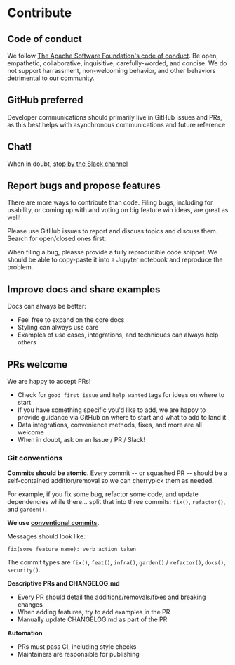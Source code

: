 # Contribute

## Code of conduct

We follow [The Apache Software Foundation's code of conduct](https://www.apache.org/foundation/policies/conduct.html). Be open, empathetic, collaborative, inquisitive, carefully-worded, and concise. We do not support harrassment, non-welcoming behavior, and other behaviors detrimental to our community.

## GitHub preferred

Developer communications should primarily live in GitHub issues and PRs, as this best helps with asynchronous communications and future reference

## Chat!

When in doubt, [stop by the Slack channel](https://join.slack.com/t/graphistry-community/shared_invite/zt-53ik36w2-fpP0Ibjbk7IJuVFIRSnr6g)

## Report bugs and propose features

There are more ways to contribute than code. Filing bugs, including for usability, or coming up with and voting on big feature win ideas, are great as well!

Please use GitHub issues to report and discuss topics and discuss them. Search for open/closed ones first.

When filing a bug, pleasse provide a fully reproducible code snippet. We should be able to copy-paste it into a Jupyter notebook and reproduce the problem.

## Improve docs and share examples

Docs can always be better:
* Feel free to expand on the core docs
* Styling can always use care
* Examples of use cases, integrations, and techniques can always help others

## PRs welcome

We are happy to accept PRs!

* Check for `good first issue` and `help wanted` tags for ideas on where to start
* If you have something specific you'd like to add, we are happy to provide guidance via GitHub on where to start and what to add to land it
* Data integrations, convenience methods, fixes, and more are all welcome
* When in doubt, ask on an Issue / PR / Slack!

### Git conventions

**Commits should be atomic**. Every commit -- or squashed PR -- should be a self-contained addition/removal so we can cherrypick them as needed. 

For example, if you fix some bug, refactor some code, and update dependencies while there... split that into three commits: `fix()`, `refactor()`, and `garden()`.

**We use [conventional commits](https://www.conventionalcommits.org/en/v1.0.0/).** 

Messages should look like:

```
fix(some feature name): verb action taken
```

The commit types are `fix()`, `feat()`, `infra()`, `garden()` / `refactor()`, `docs()`, `security()`.

**Descriptive PRs and CHANGELOG.md**

* Every PR should detail the additions/removals/fixes and breaking changes
* When adding features, try to add examples in the PR
* Manually update CHANGELOG.md as part of the PR

**Automation**

* PRs must pass CI, including style checks
* Maintainers are responsible for publishing